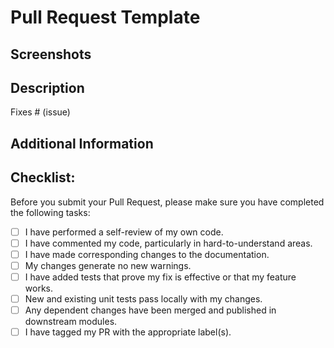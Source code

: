 # Pull Request Template
<!--Thank you for contributing to MyClassroom! Please fill out this template before submitting your PR.-->

## Screenshots
<!--If applicable, add screenshots to help explain your problem or feature.-->

## Description
<!--Please include a summary of the change and which issue is fixed. Also, list any dependencies that are required for this change.-->

Fixes # (issue)

## Additional Information
<!--Any additional information, configuration, or data that might be necessary to reproduce the issue.-->

## Checklist:
Before you submit your Pull Request, please make sure you have completed the following tasks:
- [ ] I have performed a self-review of my own code.
- [ ] I have commented my code, particularly in hard-to-understand areas.
- [ ] I have made corresponding changes to the documentation.
- [ ] My changes generate no new warnings.
- [ ] I have added tests that prove my fix is effective or that my feature works.
- [ ] New and existing unit tests pass locally with my changes.
- [ ] Any dependent changes have been merged and published in downstream modules.
- [ ] I have tagged my PR with the appropriate label(s).
